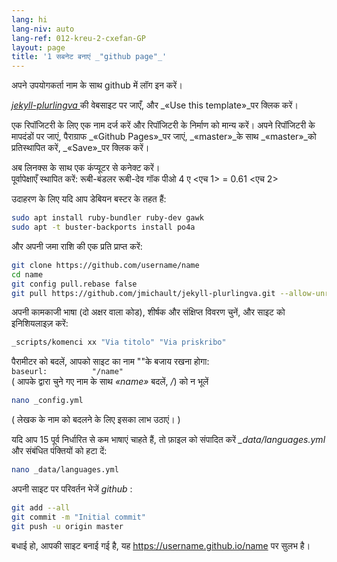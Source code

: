 ```yaml
---
lang: hi
lang-niv: auto
lang-ref: 012-kreu-2-cxefan-GP
layout: page
title: '1 सबनेट बनाएं _"github page"_'
---
```


अपने उपयोगकर्ता नाम के साथ github में लॉग इन करें।  

 [ _jekyll-plurlingva_ ](https://github.com/jmichault/jekyll-plurlingva)की वेबसाइट पर जाएँ, और _«Use this template»_पर क्लिक करें।

एक रिपॉजिटरी के लिए एक नाम दर्ज करें और रिपॉजिटरी के निर्माण को मान्य करें।
अपने रिपॉजिटरी के मापदंडों पर जाएं, पैराग्राफ _«Github Pages»_पर जाएं, _«master»_के साथ _«master»_को प्रतिस्थापित करें, _«Save»_पर क्लिक करें।

अब लिनक्स के साथ एक कंप्यूटर से कनेक्ट करें।  
पूर्वापेक्षाएँ स्थापित करें: रूबी-बंडलर रूबी-देव गॉक पीओ 4 ए <एच 1> = 0.61 <एच 2>

उदाहरण के लिए यदि आप डेबियन बस्टर के तहत हैं: 

```bash
sudo apt install ruby-bundler ruby-dev gawk
sudo apt -t buster-backports install po4a
```

और अपनी जमा राशि की एक प्रति प्राप्त करें:

```bash
git clone https://github.com/username/name
cd name
git config pull.rebase false
git pull https://github.com/jmichault/jekyll-plurlingva.git --allow-unrelated-histories
```

अपनी कामकाजी भाषा (दो अक्षर वाला कोड), शीर्षक और संक्षिप्त विवरण चुनें, और साइट को इनिशियलाइज़ करें:

```bash
_scripts/komenci xx "Via titolo" "Via priskribo"
```

पैरामीटर को बदलें, आपको साइट का नाम ""के बजाय रखना होगा:  
    `baseurl:          "/name"`  
    ( आपके द्वारा चुने गए नाम के साथ  _«name»_  बदलें,  _/_)  को न भूलें

```bash
nano _config.yml
```
( लेखक के नाम को बदलने के लिए इसका लाभ उठाएं। ) 

यदि आप 15 पूर्व निर्धारित से कम भाषाएं चाहते हैं, तो फ़ाइल को संपादित करें _\_data/languages.yml_ और संबंधित पंक्तियों को हटा दें:
```bash
nano _data/languages.yml
```

अपनी साइट पर परिवर्तन भेजें _github_ :
```bash
git add --all
git commit -m "Initial commit"
git push -u origin master
```

बधाई हो, आपकी साइट बनाई गई है, यह https://username.github.io/name पर सुलभ है।

